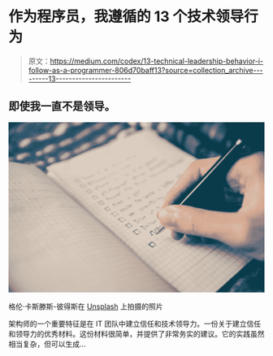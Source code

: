 # 作为程序员，我遵循的 13 个技术领导行为

> 原文：<https://medium.com/codex/13-technical-leadership-behavior-i-follow-as-a-programmer-806d70baff13?source=collection_archive---------13----------------------->

## 即使我一直不是领导。

![](img/8230bb8dd9e6739e77539963b85752dc.png)

格伦·卡斯滕斯-彼得斯在 [Unsplash](https://unsplash.com?utm_source=medium&utm_medium=referral) 上拍摄的照片

架构师的一个重要特征是在 IT 团队中建立信任和技术领导力。一份关于建立信任和领导力的优秀材料。这份材料很简单，并提供了非常务实的建议。它的实践虽然相当复杂，但可以生成…